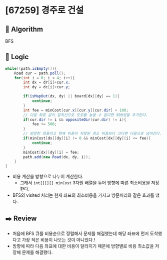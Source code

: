 # [67259] 경주로 건설

## :pushpin: **Algorithm**

BFS

## :round_pushpin: **Logic**

```java
while(!path.isEmpty()){
    Road cur = path.poll();
    for(int i = 0; i < 4; i++){
        int dx = dr[i]+cur.x;
        int dy = dc[i]+cur.y;

        if(isMapOut(dx, dy) || board[dx][dy] == 1){
            continue;
        }
        int fee = minCost[cur.x][cur.y][cur.dir] + 100;
        // 다음 좌표 값이 일직선으로 도로를 놓을 수 없다면 500원을 추가한다.
        if(cur.dir != i && oppositeDir(cur.dir) != i){
            fee += 500;
        }
        // 방문한 좌표이고 현재 비용이 저장된 최소 비용보다 크다면 다음으로 넘어간다.
        if(minCost[dx][dy][i] != 0 && minCost[dx][dy][i] <= fee){
            continue;
        }
        minCost[dx][dy][i] = fee;
        path.add(new Road(dx, dy, i));
    }
}
```
- 비용 계산을 방향으로 나누어 계산한다.
  - 그래서 `int[][][] minCost` 3차원 배열을 두어 방향에 따른 최소비용을 저장한다.
- BFS의 visited 처리는 현재 좌표의 최소비용을 가지고 방문처리와 같은 효과를 냈다.

## :black_nib: **Review**

- 처음에 BFS 큐를 비용순으로 정렬해서 문제를 해결했는데 해당 좌표에 먼저 도착했다고 가장 적은 비용이 나오는 것이 아니었다.!
- 방향에 따라 다음 좌표에 대한 비용이 달라지기 때문에 방향별로 비용 최소값을 저장해 문제를 해결했다.